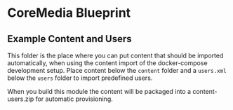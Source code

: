 # CoreMedia Blueprint

## Example Content and Users

This folder is the place where you can put content that should be imported automatically, when using the content import of the docker-compose development setup.
Place content below the `content` folder and a `users.xml` below the `users` folder to import predefined users.

When you build this module the content will be packaged into a content-users.zip for automatic
provisioning.
